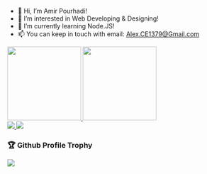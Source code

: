 - 👋 Hi, I’m Amir Pourhadi!
- 👀 I’m interested in Web Developing & Designing!
- 🌱 I’m currently learning Node.JS!
- 📫 You can keep in touch with email: Alex.CE1379@Gmail.com

<div>
  <a href="#">
    <img height="166" src="https://github-readme-stats.vercel.app/api?username=Amir-Pourhadi&count_private=true&show_icons=true&custom_title=GitHub%20Stats" />
  </a>
  <a href="#">
    <img height="166" src="http://github-readme-streak-stats.herokuapp.com?user=Amir-Pourhadi" />
  </a>
</div>
<div>
  <a href="#">
    <img src="https://github-readme-stats.vercel.app/api/top-langs/?username=Amir-Pourhadi&layout=compact" />
  </a>
  <a href="https://wakatime.com/AmirPourhadi">
    <img src="https://github-readme-stats.vercel.app/api/wakatime?username=AmirPourhadi&langs_count=6&layout=compact" />
  </a>
</div>

<h3>🏆 Github Profile Trophy</h3>
<a href="#">
  <img src="https://github-profile-trophy.vercel.app/?username=Amir-Pourhadi&theme=onedark&margin-w=30&no-bg=true&no-frame=true" />
</a>
